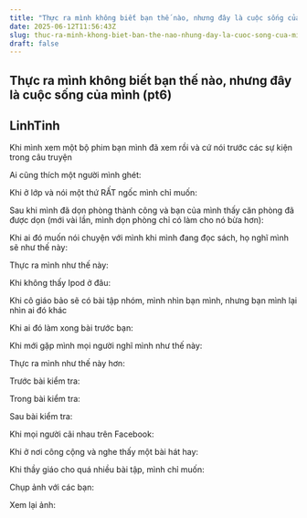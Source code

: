 ```yaml
---
title: "Thực ra mình không biết bạn thế nào, nhưng đây là cuộc sống của mình (pt6)"
date: 2025-06-12T11:56:43Z
slug: thuc-ra-minh-khong-biet-ban-the-nao-nhung-day-la-cuoc-song-cua-minh-pt6
draft: false
---
```


## Thực ra mình không biết bạn thế nào, nhưng đây là cuộc sống của mình (pt6)

## LinhTinh

Khi mình xem một bộ phim bạn mình đã xem rồi và cứ nói trước các sự kiện trong câu truyện

 
Ai cũng thích một người mình ghét:

 
Khi ở lớp và nói một thứ RẤT ngốc mình chỉ muốn:

 
Sau khi mình đã dọn phòng thành công và bạn của mình thấy căn phòng đã được dọn (mới vài lần, mình dọn phòng chỉ có làm cho nó bừa hơn):

 
Khi ai đó muốn nói chuyện với mình khi mình đang đọc sách, họ nghĩ mình sẽ như thế này:

 
Thực ra mình như thế này:

 
Khi không thấy Ipod ở đâu:

 
Khi cô giáo bảo sẽ có bài tập nhóm, mình nhìn bạn mình, nhưng bạn mình lại nhìn ai đó khác

 
Khi ai đó làm xong bài trước bạn:

 
Khi mới gặp mình mọi người nghĩ mình như thế này:

 
Thực ra mình như thế này hơn:

 
Trước bài kiểm tra:

 
Trong bài kiểm tra:


Sau bài kiểm tra:

 
Khi mọi người cãi nhau trên Facebook:

 
Khi ở nơi công cộng và nghe thấy một bài hát hay:

 
Khi thầy giáo cho quá nhiều bài tập, mình chỉ muốn:

 
Chụp ảnh với các bạn:

 
Xem lại ảnh: